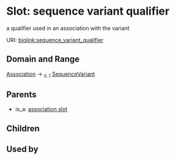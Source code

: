 
# Slot: sequence variant qualifier


a qualifier used in an association with the variant

URI: [biolink:sequence_variant_qualifier](https://w3id.org/biolink/vocab/sequence_variant_qualifier)


## Domain and Range

[Association](Association.md) &#8594;  <sub>0..1</sub> [SequenceVariant](SequenceVariant.md)

## Parents

 *  is_a: [association slot](association_slot.md)

## Children


## Used by

